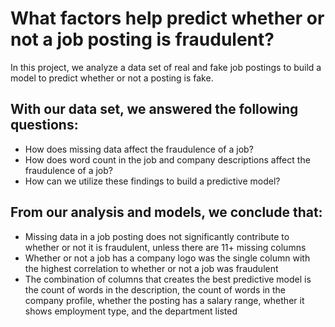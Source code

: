 # What factors help predict whether or not a job posting is fraudulent?

In this project, we analyze a data set of real and fake job postings to build a model to predict whether or not a posting is fake.

## With our data set, we answered the following questions:

- How does missing data affect the fraudulence of a job? 
- How does word count in the job and company descriptions affect the fraudulence of a job?
- How can we utilize these findings to build a predictive model?

## From our analysis and models, we conclude that:

- Missing data in a job posting does not significantly contribute to whether or not it is fraudulent, unless there are 11+ missing columns
- Whether or not a job has a company logo was the single column with the highest correlation to whether or not a job was fraudulent
- The combination of columns that creates the best predictive model is the count of words in the description, the count of words in the company profile, whether the posting has a salary range, whether it shows employment type, and the department listed
